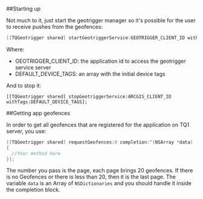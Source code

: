 ##Starting up

Not much to it, just start the geotrigger manager so it's possible for the user to receive pushes from the geofences:

```objectivec
[[TQGeotrigger shared] startGeotriggerService:GEOTRIGGER_CLIENT_ID withTags:DEFAULT_DEVICE_TAGS];
```

Where:

  - GEOTRIGGER_CLIENT_ID: the application id to access the geotrigger service server
  - DEFAULT_DEVICE_TAGS: an array with the initial device tags

And to stop it:

```
[[TQGeotrigger shared] stopGeotriggerService:ARCGIS_CLIENT_ID withTags:DEFAULT_DEVICE_TAGS];
```

##Getting app geofences

In order to get all geofences that are registered for the application on TQ1 server, you use:

```objectivec
[[TQGeotrigger shared] requestGeofences:0 completion:^(NSArray *data)
{
  //Your method here
}];
```
The number you pass is the page, each page brings 20 geofences. If there is no Geofences or there is less than 20, then it is the last page. The variable `data` is an Array of `NSDictionaries` and you should handle it inside the completion block.

